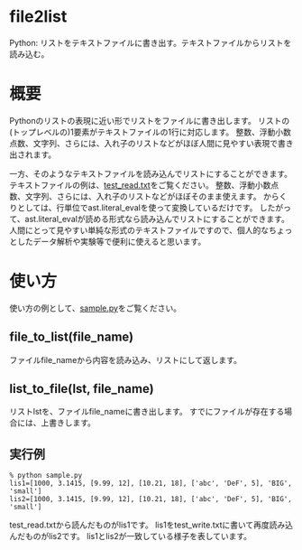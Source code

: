 # file2list
Python: リストをテキストファイルに書き出す。テキストファイルからリストを読み込む。

# 概要

Pythonのリストの表現に近い形でリストをファイルに書き出します。
リストの(トップレベルの)1要素がテキストファイルの1行に対応します。
整数、浮動小数点数、文字列、さらには、入れ子のリストなどがほぼ人間に見やすい表現で書き出されます。

一方、そのようなテキストファイルを読み込んでリストにすることができます。
テキストファイルの例は、[test_read.txt](https://github.com/j0306043/file2list/blob/main/test_read.txt)をご覧ください。
整数、浮動小数点数、文字列、さらには、入れ子のリストなどがほぼそのまま使えます。
からくりとしては、行単位でast.literal_evalを使って変換しているだけです。
したがって、ast.literal_evalが読める形式なら読み込んでリストにすることができます。
人間にとって見やすい単純な形式のテキストファイルですので、個人的なちょっとしたデータ解析や実験等で便利に使えると思います。

# 使い方

使い方の例として、[sample.py](https://github.com/j0306043/file2list/blob/main/sample.py)をご覧ください。

## file_to_list(file_name)

ファイルfile_nameから内容を読み込み、リストにして返します。

## list_to_file(lst, file_name)

リストlstを、ファイルfile_nameに書き出します。
すでにファイルが存在する場合には、上書きします。

## 実行例

```
% python sample.py
lis1=[1000, 3.1415, [9.99, 12], [10.21, 18], ['abc', 'DeF', 5], 'BIG', 'small']
lis2=[1000, 3.1415, [9.99, 12], [10.21, 18], ['abc', 'DeF', 5], 'BIG', 'small']
```

test_read.txtから読んだものがlis1です。
lis1をtest_write.txtに書いて再度読み込んだものがlis2です。
lis1とlis2が一致している様子を表しています。

